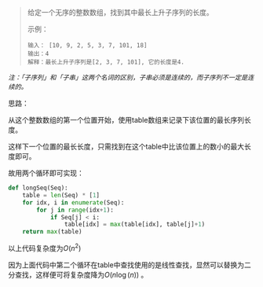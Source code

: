 > 给定一个无序的整数数组，找到其中最长上升子序列的长度。
>
> 示例：
>
> ```
> 输入： [10, 9, 2, 5, 3, 7, 101, 18] 
> 输出：4 
> 解释：最长上升子序列是[2, 3, 7, 101], 它的长度是4. 
> ```

<font size=2>*注：「子序列」和「子串」这两个名词的区别，子串必须是连续的，而子序列不一定是连续的。* </font>

思路：

从这个整数数组的第一个位置开始，使用table数组来记录下该位置的最长序列长度。

这样下一个位置的最长长度，只需找到在这个table中比该位置上的数小的最大长度即可。

故用两个循环即可实现：

```python
def longSeq(Seq):
    table = len(Seq) * [1]
    for idx, i in enumerate(Seq):
        for j in range(idx+1):
            if Seq[j] < i:
                table[idx] = max(table[idx], table[j]+1)
    return max(table)
```

以上代码复杂度为$O(n^2)$ 

因为上面代码中第二个循环在table中查找使用的是线性查找，显然可以替换为二分查找，这样便可将复杂度降为$O(n \log(n))$ 。

